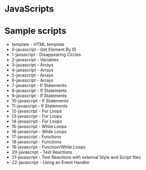 # JavaScripts
# Sample scripts 

<ul>
  <li>template - HTML template</li>
  <li>0-javascript - Get Element By ID</li>
  <li>1-javascript - Disappearing Circles</li>
  <li>2-javascript - Variables</li>
  <li>3-javascript - Arrays</li>
  <li>4-javascript - Arrays</li>
  <li>5-javascript - Arrays</li>
  <li>6-javascript - Arrays</li>
  <li>7-javascript - If Statements</li>
  <li>8-javascript - If Statements</li>
  <li>9-javascript - If Statements</li>
  <li>10-javascript - If Statements</li>
  <li>11-javascript - If Statements</li>
  <li>12-javascript - For Loops</li>
  <li>13-javascript - For Loops</li>
  <li>14-javascript - For Loops</li>
  <li>15-javascript - While Loops</li>
  <li>16-javascript - While Loops</li>
  <li>17-javascript - Functions</li>
  <li>18-javascript - Functions</li>
  <li>19-javascript - Function/While Loops</li>
  <li>20-javascript - Test Reactions</li>
  <li>21-javascript - Test Reactions with external Style and Script files</li>
  <li>22-javascript - Using an Event Handler</li>
</ul>
